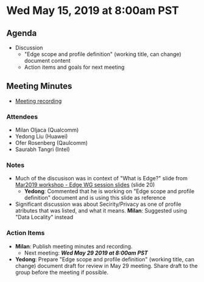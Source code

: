 # Wed May 15, 2019 at 8:00am PST

## Agenda
* Discussion
  * "Edge scope and profile definition" (working title, can change) document content
  * Action items and goals for next meeting

## Meeting Minutes
* [Meeting recording](https://youtu.be/RvxEVsccOp8)

### Attendees 
* Milan Oljaca (Qualcomm)
* Yedong Liu (Huawei)
* Ofer Rosenberg (Qaulcomm)
* Saurabh Tangri (Intel)

### Notes
* Much of the discusison was in context of "What is Edge?" slide from [Mar2019 workshop - Edge WG session slides](https://github.com/onnx/working-groups/blob/master/edge/workshops/ONNX_WorkshopMar2019-Edge_WG_Session.pdf) (slide 20)
  * **Yedong**: Commented that he is working on "Edge scope and profile definition" document and is using this slide as reference
* Significant discussion was about Secirity/Privacy as one of profile atributes that was listed, and what it means.
  **Milan**: Suggested using "Data Locality" instead 
  
### Action Items
* **Milan**: Publish meeting minutes and recording.
  * Next meeting: ***Wed May 29 2019 at 8:00am PST***
* **Yedong**: Prepare "Edge scope and profile definition" (working title, can change) document draft for review in May 29 meeting.
  Share draft to the group before the meeting if possible.
 
